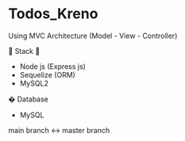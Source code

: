 # Todos_Kreno

Using MVC Architecture (Model - View - Controller)

🦖 Stack 🦖
- Node js (Express js)
- Sequelize (ORM)
- MySQL2

� Database
- MySQL

main branch <-> master branch
